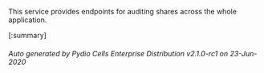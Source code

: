 






This service provides endpoints for auditing shares across the whole application.

[:summary]

###### Auto generated by Pydio Cells Enterprise Distribution v2.1.0-rc1 on 23-Jun-2020
